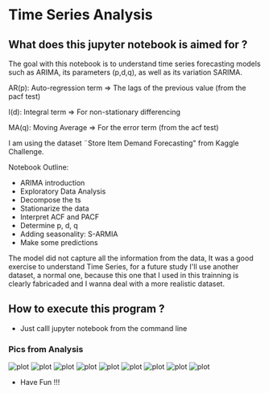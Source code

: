 # Time Series Analysis

## What does this jupyter notebook is aimed for  ?

The goal with this notebook is to understand time series forecasting models such as ARIMA, its parameters (p,d,q), as well as its variation SARIMA.

AR(p): Auto-regression term => The lags of the previous value (from the pacf test)

I(d):  Integral term        => For non-stationary differencing

MA(q): Moving Average       => For the error term (from the acf test)


I am using the dataset ¨Store Item Demand Forecasting" from Kaggle Challenge.

Notebook Outline:

- ARIMA introduction
- Exploratory Data Analysis
- Decompose the ts
- Stationarize the data
- Interpret ACF and PACF
- Determine p, d, q
- Adding seasonality: S-ARMIA
- Make some predictions
 
The model did  not capture all the information from the data, It was a good exercise to understand Time Series, for a future study I'll use another dataset, a normal one, because this one that I used in this trainning is clearly fabricaded and I wanna deal with a more realistic dataset.

## How to execute this program ?
- Just calll jupyter notebook from the command line

### Pics from Analysis
![plot](./pic1.png)
![plot](./pic2.png)
![plot](./pic3.png)
![plot](./pic4.png)
![plot](./pic5.png)
![plot](./pic6.png)
![plot](./pic7.png)
![plot](./pic8.png)
![plot](./pic9.png)
<!--<img src="./pic1.png">-->

- Have Fun !!!

